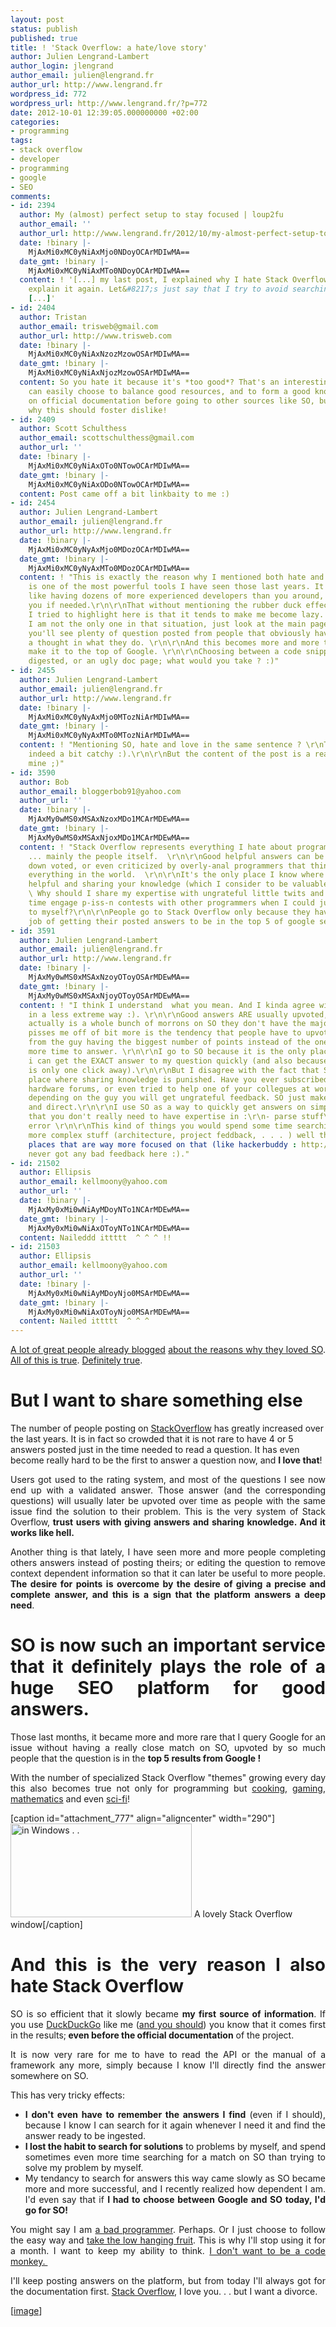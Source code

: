 ```yaml
---
layout: post
status: publish
published: true
title: ! 'Stack Overflow: a hate/love story'
author: Julien Lengrand-Lambert
author_login: jlengrand
author_email: julien@lengrand.fr
author_url: http://www.lengrand.fr
wordpress_id: 772
wordpress_url: http://www.lengrand.fr/?p=772
date: 2012-10-01 12:39:05.000000000 +02:00
categories:
- programming
tags:
- stack overflow
- developer
- programming
- google
- SEO
comments:
- id: 2394
  author: My (almost) perfect setup to stay focused | loup2fu
  author_email: ''
  author_url: http://www.lengrand.fr/2012/10/my-almost-perfect-setup-to-stay-focused/
  date: !binary |-
    MjAxMi0xMC0yNiAxMjo0NDoyOCArMDIwMA==
  date_gmt: !binary |-
    MjAxMi0xMC0yNiAxMTo0NDoyOCArMDIwMA==
  content: ! '[...] my last post, I explained why I hate Stack Overflow, so I won&#8217;t
    explain it again. Let&#8217;s just say that I try to avoid searching for answers
    [...]'
- id: 2404
  author: Tristan
  author_email: trisweb@gmail.com
  author_url: http://www.trisweb.com
  date: !binary |-
    MjAxMi0xMC0yNiAxNzozMzowOSArMDIwMA==
  date_gmt: !binary |-
    MjAxMi0xMC0yNiAxNjozMzowOSArMDIwMA==
  content: So you hate it because it's *too good*? That's an interesting reason. You
    can easily choose to balance good resources, and to form a good knowledge based
    on official documentation before going to other sources like SO, but I don't know
    why this should foster dislike!
- id: 2409
  author: Scott Schulthess
  author_email: scottschulthess@gmail.com
  author_url: ''
  date: !binary |-
    MjAxMi0xMC0yNiAxOTo0NTowOCArMDIwMA==
  date_gmt: !binary |-
    MjAxMi0xMC0yNiAxODo0NTowOCArMDIwMA==
  content: Post came off a bit linkbaity to me :)
- id: 2454
  author: Julien Lengrand-Lambert
  author_email: julien@lengrand.fr
  author_url: http://www.lengrand.fr
  date: !binary |-
    MjAxMi0xMC0yNyAxMjo0MDozOCArMDIwMA==
  date_gmt: !binary |-
    MjAxMi0xMC0yNyAxMTo0MDozOCArMDIwMA==
  content: ! "This is exactly the reason why I mentioned both hate and love :). \r\n\r\nSO
    is one of the most powerful tools I have seen those last years. It is basically
    like having dozens of more experienced developers than you around, ready to help
    you if needed.\r\n\r\nThat without mentioning the rubber duck effect (http://www.codinghorror.com/blog/2012/03/rubber-duck-problem-solving.html)\r\n\r\nWhat
    I tried to highlight here is that it tends to make me become lazy. And I think
    I am not the only one in that situation, just look at the main page of SO and
    you'll see plenty of question posted from people that obviously haven't given
    a thought in what they do. \r\n\r\nAnd this becomes more and more true as SO questions
    make it to the top of Google. \r\n\r\nChoosing between a code snippet directly
    digested, or an ugly doc page; what would you take ? :)"
- id: 2455
  author: Julien Lengrand-Lambert
  author_email: julien@lengrand.fr
  author_url: http://www.lengrand.fr
  date: !binary |-
    MjAxMi0xMC0yNyAxMjo0MTozNiArMDIwMA==
  date_gmt: !binary |-
    MjAxMi0xMC0yNyAxMTo0MTozNiArMDIwMA==
  content: ! "Mentioning SO, hate and love in the same sentence ? \r\nThe title is
    indeed a bit catchy :).\r\n\r\nBut the content of the post is a real concern of
    mine ;)"
- id: 3590
  author: Bob
  author_email: bloggerbob91@yahoo.com
  author_url: ''
  date: !binary |-
    MjAxMy0wMS0xMSAxNzoxMDo1MCArMDEwMA==
  date_gmt: !binary |-
    MjAxMy0wMS0xMSAxNjoxMDo1MCArMDEwMA==
  content: ! "Stack Overflow represents everything I hate about programming in general
    ... mainly the people itself.  \r\n\r\nGood helpful answers can be 'not' upvoted,
    down voted, or even criticized by overly-anal programmers that think they know
    everything in the world.  \r\n\r\nIt's the only place I know where trying to be
    helpful and sharing your knowledge (which I consider to be valuable) can go punished.
    \ Why should I share my expertise with ungrateful little twits and at the same
    time engage p-iss-n contests with other programmers when I could just keep it
    to myself?\r\n\r\nPeople go to Stack Overflow only because they have done a great
    job of getting their posted answers to be in the top 5 of google searches."
- id: 3591
  author: Julien Lengrand-Lambert
  author_email: julien@lengrand.fr
  author_url: http://www.lengrand.fr
  date: !binary |-
    MjAxMy0wMS0xMSAxNzoyOToyOSArMDEwMA==
  date_gmt: !binary |-
    MjAxMy0wMS0xMSAxNjoyOToyOSArMDEwMA==
  content: ! "I think I understand  what you mean. And I kinda agree with you, but
    in a less extreme way :). \r\n\r\nGood answers ARE usually upvoted, and if there
    actually is a whole bunch of morrons on SO they don't have the majority yet .\r\nWhat
    pisses me off of bit more is the tendency that people have to upvote the answer
    from the guy having the biggest number of points instead of the one that took
    more time to answer. \r\n\r\nI go to SO because it is the only place indeed where
    i can get the EXACT answer to my question quickly (and also because I know it
    is only one click away).\r\n\r\nBut I disagree with the fact that SO is the only
    place where sharing knowledge is punished. Have you ever subscribed to Linux forums,
    hardware forums, or even tried to help one of your collegues at work? \r\nI mean,
    depending on the guy you will get ungrateful feedback. SO just makes it more public
    and direct.\r\n\r\nI use SO as a way to quickly get answers on simple question
    that you don't really need to have expertise in :\r\n- parse stuff\r\n- eclipse
    error \r\n\r\nThis kind of things you would spend some time searching in the docs.\r\n\r\nFor
    more complex stuff (architecture, project feddback, . . . ) well there are other
    places that are way more focused on that (like hackerbuddy : http://hackerbuddy.com/).\r\nI
    never got any bad feedback here :)."
- id: 21502
  author: Ellipsis
  author_email: kellmoony@yahoo.com
  author_url: ''
  date: !binary |-
    MjAxMy0xMi0wNiAyMDoyNTo1NCArMDEwMA==
  date_gmt: !binary |-
    MjAxMy0xMi0wNiAxOToyNTo1NCArMDEwMA==
  content: Naileddd ittttt  ^ ^ ^ !!
- id: 21503
  author: Ellipsis
  author_email: kellmoony@yahoo.com
  author_url: ''
  date: !binary |-
    MjAxMy0xMi0wNiAyMDoyNjo0MSArMDEwMA==
  date_gmt: !binary |-
    MjAxMy0xMi0wNiAxOToyNjo0MSArMDEwMA==
  content: Nailed ittttt  ^ ^ ^
---
```

<p style="text-align: justify;"><a title="stack overflow" href="http://www.codinghorror.com/blog/2011/10/the-gamification.html" target="_blank">A lot of great people already blogged</a> <a title="jeff atwood anti social" href="http://www.codinghorror.com/blog/2011/12/building-social-software-for-the-anti-social.html" target="_blank">about the reasons why they loved SO</a>.<a title="love stack overflow" href="http://www.littlehart.net/atthekeyboard/2009/11/03/why-i-love-stack-overflow/" target="_blank"> All of this is true</a>. <a title="hate SO" href="http://mikeongis.wordpress.com/2011/10/09/things-i-hate-about-stackoverflow/" target="_blank">Definitely true</a>.</p>

<h1 style="text-align: justify;"><strong>But I want to share something else</strong></h1>
<span style="text-align: justify;">The number of people posting on </span><a style="text-align: justify;" title="Stack Overflow" href="stackoverflow.com" target="_blank">StackOverflow</a><span style="text-align: justify;"> has greatly increased over the last years. It is in fact so crowded that it is not rare to have 4 or 5 answers posted just in the time needed to read a question. It has even become really hard to be the first to answer a question now, and </span><strong style="text-align: justify;">I love that</strong><span style="text-align: justify;">!</span>
<p style="text-align: justify;">Users got used to the rating system, and most of the questions I see now end up with a validated answer. Those answer (and the corresponding questions) will usually later be upvoted over time as people with the same issue find the solution to their problem. This is the very system of Stack Overflow,<strong> trust users with giving answers and sharing knowledge. And it works like hell. </strong></p>
<p style="text-align: justify;"><strong></strong>Another thing is that lately, I have seen more and more people completing others answers instead of posting theirs; or editing the question to remove context dependent information so that it can later be useful to more people. <strong>The desire for points is overcome by the desire of giving a precise and complete answer, and this is a sign that the platform answers a deep need</strong>.</p>

<h1 style="text-align: justify;"><strong>SO is now such an important service that it definitely plays the role of a huge SEO platform for good answers</strong>.</h1>
<p style="text-align: justify;">Those last months, it became more and more rare that I query Google for an issue without having a really close match on SO, upvoted by so much people that the question is in the <strong>top 5 results from Google ! </strong></p>
<p style="text-align: justify;"><strong></strong>With the number of specialized Stack Overflow "themes" growing every day this also becomes true not only for programming but <a title="cooking overflow" href="http://cooking.stackexchange.com/" target="_blank">cooking</a>, <a title="gaming exchange" href="http://gaming.stackexchange.com/" target="_blank">gaming</a>, <a title="math exchange" href="http://math.stackexchange.com/" target="_blank">mathematics</a> and even <a title="scifi exchange" href="http://scifi.stackexchange.com/" target="_blank">sci-fi</a>!</p>


[caption id="attachment_777" align="aligncenter" width="290"]<a href="http://www.lengrand.fr/wp-content/uploads/2012/10/StackOverflow.jpg"><img class="size-full wp-image-777" title="Stack Overflow" src="http://www.lengrand.fr/wp-content/uploads/2012/10/StackOverflow.jpg" alt="in Windows . ." width="290" height="150" /></a> A lovely Stack Overflow window[/caption]
<h1 style="text-align: justify;"><strong>And this is the very reason I also hate Stack Overflow</strong></h1>
<p style="text-align: justify;"><strong></strong>SO is so efficient that it slowly became <strong>my first source of information</strong>. If you use <a title="ddg" href="https://duckduckgo.com" target="_blank">DuckDuckGo</a> like me (<a title="you should use DDG" href="http://blog.clifreeder.com/blog/2012/02/12/why-i-use-duckduckgo-and-you-should-too/" target="_blank">and you should</a>) you know that it comes first in the results;<strong> even before the official documentation</strong> of the project.</p>
<p style="text-align: justify;">It is now very rare for me to have to read the API or the manual of a framework any more, simply because I know I'll directly find the answer somewhere on SO.</p>
<p style="text-align: justify;">This has very tricky effects:</p>

<ul style="text-align: justify;">
	<li><strong>I don't even have to remember the answers I find</strong> (even if I should), because I know I can search for it again whenever I need it and find the answer ready to be ingested.<strong> </strong></li>
	<li><strong>I lost the habit to search for solutions</strong> to problems by myself, and spend sometimes even more time searching for a match on SO than trying to solve my problem by myself.</li>
	<li>My tendancy to search for answers this way came slowly as SO became more and more successful, and I recently realized how dependent I am. I'd even say that if <strong>I had to choose between Google and SO today, I'd go for SO!</strong></li>
</ul>
<p style="text-align: justify;">You might say I am <a title="programmers before were better" href="http://www.jeremymorgan.com/blog/programming/the-programmers-before-us-were-better/" target="_blank">a bad programmer</a>. Perhaps. Or I just choose to follow the easy way and <a title="programmers before us were better" href="http://www.jeremymorgan.com/blog/programming/the-programmers-before-us-were-better/" target="_blank">take the low hanging fruit</a>. This is why I'll stop using it for a month. I want to keep my ability to think. <a title="please don't learn to code" href="http://www.codinghorror.com/blog/2012/05/please-dont-learn-to-code.html" target="_blank">I don't want to be a code monkey. </a></p>
<p style="text-align: justify;">I'll keep posting answers on the platform, but from today I'll always got for the documentation first. <a title="SO" href="http://stackoverflow.com/" target="_blank">Stack Overflow</a>, I love you. . . but I want a divorce.</p>
<p style="text-align: justify;">[<a title="stack overflow image source" href="http://edn.embarcadero.com/article/29631" target="_blank">image</a>]</p>
<p style="text-align: justify;"></p>
